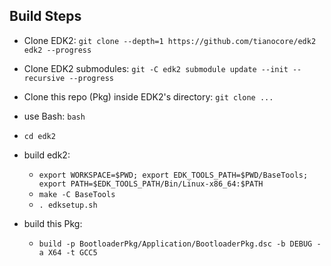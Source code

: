 ## Build Steps
* Clone EDK2: `git clone --depth=1 https://github.com/tianocore/edk2 edk2 --progress`
* Clone EDK2 submodules: `git -C edk2 submodule update --init --recursive --progress`
* Clone this repo (Pkg) inside EDK2's directory: `git clone ...`

* use Bash: `bash`
* `cd edk2`
* build edk2:
    * `export WORKSPACE=$PWD; export EDK_TOOLS_PATH=$PWD/BaseTools; export PATH=$EDK_TOOLS_PATH/Bin/Linux-x86_64:$PATH`
    * `make -C BaseTools`
    * `. edksetup.sh`
* build this Pkg:
    * `build -p BootloaderPkg/Application/BootloaderPkg.dsc -b DEBUG -a X64 -t GCC5`
